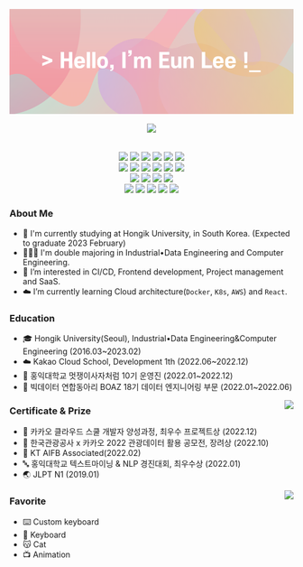 <!--
**oduodg/oduodg** is a ✨ _special_ ✨ repository because its `README.md` (this file) appears on your GitHub profile.

Here are some ideas to get you started:

- 🔭 I’m currently working on ...
- 🌱 I’m currently learning ...
- 👯 I’m looking to collaborate on ...
- 🤔 I’m looking for help with ...
- 💬 Ask me about ...
- 📫 How to reach me: ...
- 😄 Pronouns: ...
- ⚡ Fun fact: ...
-->

<img src="./header.png"> </img>
<p align="center"> <img src="https://hits.seeyoufarm.com/api/count/incr/badge.svg?url=https%3A%2F%2Fgithub.com%2Foduodg%2Fhit-counter&count_bg=%23D6B8D4&title_bg=%23F19FA7&icon=github.svg&icon_color=%23E7E7E7&title=hits&edge_flat=false"/> </p>
<!-- <h3 align="center"><b>Skills & Tools</b></h3> -->
<p align="center"> <br/>
  <img src="https://img.shields.io/badge/HTML5-E34F26.svg?&style=for-the-badge&logo=HTML5&logoColor=white"/>
  <img src="https://img.shields.io/badge/CSS3-1572B6.svg?&style=for-the-badge&logo=CSS3&logoColor=white"/>
  <img src="https://img.shields.io/badge/JavaScript-F7DF1E.svg?&style=for-the-badge&logo=JavaScript&logoColor=black"/>
  <img src="https://img.shields.io/badge/Python-3776AB.svg?&style=for-the-badge&logo=Python&logoColor=white"/>
  <img src="https://img.shields.io/badge/R-80A9D7.svg?&style=for-the-badge&logo=R&logoColor=white"/>
  <img src="https://img.shields.io/badge/MySQL-51789E?style=for-the-badge&logo=MySQL&logoColor=white"/> <br/>
  <img src="https://img.shields.io/badge/React-74D2FB.svg?&style=for-the-badge&logo=React&logoColor=white"/>
  <img src="https://img.shields.io/badge/Django-1E3D2F.svg?&style=for-the-badge&logo=Django&logoColor=white"/>
  <img src="https://img.shields.io/badge/Linux-FCC624.svg?&style=for-the-badge&logo=Linux&logoColor=black"/>
  <img src="https://img.shields.io/badge/Docker-4A94E6.svg?&style=for-the-badge&logo=Docker&logoColor=white"/>
  <img src="https://img.shields.io/badge/Kubernetes-416CDE.svg?&style=for-the-badge&logo=Kubernetes&logoColor=white"/>
  <img src="https://img.shields.io/badge/AWS-EA9E3E.svg?&style=for-the-badge&logo=Amazon%20AWS&logoColor=white"/> <br/>
  <img src="https://img.shields.io/badge/git-F05032?style=for-the-badge&logo=git&logoColor=white"> 
  <img src="https://img.shields.io/badge/github-181717?style=for-the-badge&logo=github&logoColor=white">
  <img src="https://img.shields.io/badge/GitHub_Actions-2088FF?style=for-the-badge&logo=github-actions&logoColor=white"/>
  <img src="https://img.shields.io/badge/ArgoCD-DF7652?style=for-the-badge&logo=Argo&logoColor=white"/> <br/>
  <img src="https://img.shields.io/badge/VSCode-007ACC.svg?&style=for-the-badge&logo=Visual%20Studio%20Code&logoColor=white"/>
  <img src="https://img.shields.io/badge/Eclipse-2C2255?style=for-the-badge&logo=Eclipse&logoColor=white"/>
  <img src="https://img.shields.io/badge/Rstudio-80A9D7.svg?&style=for-the-badge&logo=Rstudio&logoColor=white"/>
  <img src="https://img.shields.io/badge/Notion-fcfcfc.svg?&style=for-the-badge&logo=Notion&logoColor=black"/>
  <img src="https://img.shields.io/badge/Figma-1D1D1D.svg?&style=for-the-badge&logo=Figma&logoColor=white"/>
</p>

### About Me
- 🏫 I'm currently studying at Hongik University, in South Korea. (Expected to graduate 2023 February)
- 👩🏻‍💻 I'm double majoring in Industrial•Data Engineering and Computer Engineering.
- 🥰 I’m interested in CI/CD, Frontend development, Project management and SaaS.
- ☁️ I’m currently learning Cloud architecture(`Docker`, `K8s`, `AWS`) and `React`.

<!-- ### Projects -->

### Education
- 🎓 Hongik University(Seoul), Industrial•Data Engineering&Computer Engineering (2016.03~2023.02)
- ☁️ Kakao Cloud School, Development 1th (2022.06~2022.12)
- 🦁 홍익대학교 멋쟁이사자처럼 10기 운영진 (2022.01~2022.12)
- 🐘 빅데이터 연합동아리 BOAZ 18기 데이터 엔지니어링 부문 (2022.01~2022.06)

<img align="right" src="http://mazassumnida.wtf/api/v2/generate_badge?boj=oduodg">

### Certificate & Prize

- 🍫 카카오 클라우드 스쿨 개발자 양성과정, 최우수 프로젝트상 (2022.12)
- 🍫 한국관광공사 x 카카오 2022 관광데이터 활용 공모전, 장려상 (2022.10)
- 🤖 KT AIFB Associated(2022.02)
- 🔤 홍익대학교 텍스트마이닝 & NLP 경진대회, 최우수상 (2022.01)
- 🌏 JLPT N1 (2019.01)

<img align="right" src="https://github-readme-stats.vercel.app/api?username=oduodg&show_icons=true&theme=tokyonight">

### Favorite

- ⌨️ Custom keyboard
- 🎹 Keyboard
- 😽 Cat
- 📺 Animation
